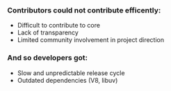 ### Contributors could not contribute efficently:

* Difficult to contribute to core
* Lack of transparency
* Limited community involvement in project direction




### And so developers got:

* Slow and unpredictable release cycle
* Outdated dependencies (V8, libuv)

